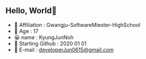 ## Hello, World👋
- 🏫 Affiliation : Gwangju-SoftwareMiester-HighSchool
- 👨 Age : 17
- 😀 name : KyungJunNoh
- 🌱 Starting Github : 2020 01 01
- 📩 E-mail : developerJun0615@gmail.com



<!--
**KyungJunNoh/KyungJunNoh** is a ✨ _special_ ✨ repository because its `README.md` (this file) appears on your GitHub profile.

Here are some ideas to get you started:

- 🔭 I’m currently working on ...
- 🌱 I’m currently learning ...
- 👯 I’m looking to collaborate on ...
- 🤔 I’m looking for help with ...
- 💬 Ask me about ...
- 📫 How to reach me: ...
- 😄 Pronouns: ...
- ⚡ Fun fact: ...
-->
